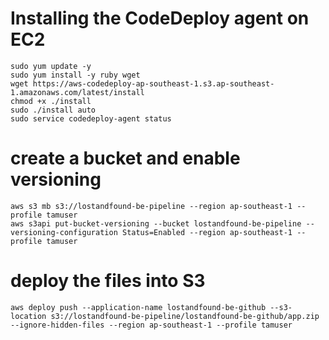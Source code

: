 
# Installing the CodeDeploy agent on EC2
```
sudo yum update -y
sudo yum install -y ruby wget
wget https://aws-codedeploy-ap-southeast-1.s3.ap-southeast-1.amazonaws.com/latest/install
chmod +x ./install
sudo ./install auto
sudo service codedeploy-agent status
```


# create a bucket and enable versioning
```
aws s3 mb s3://lostandfound-be-pipeline --region ap-southeast-1 --profile tamuser
aws s3api put-bucket-versioning --bucket lostandfound-be-pipeline --versioning-configuration Status=Enabled --region ap-southeast-1 --profile tamuser
```

# deploy the files into S3
```
aws deploy push --application-name lostandfound-be-github --s3-location s3://lostandfound-be-pipeline/lostandfound-be-github/app.zip --ignore-hidden-files --region ap-southeast-1 --profile tamuser
```